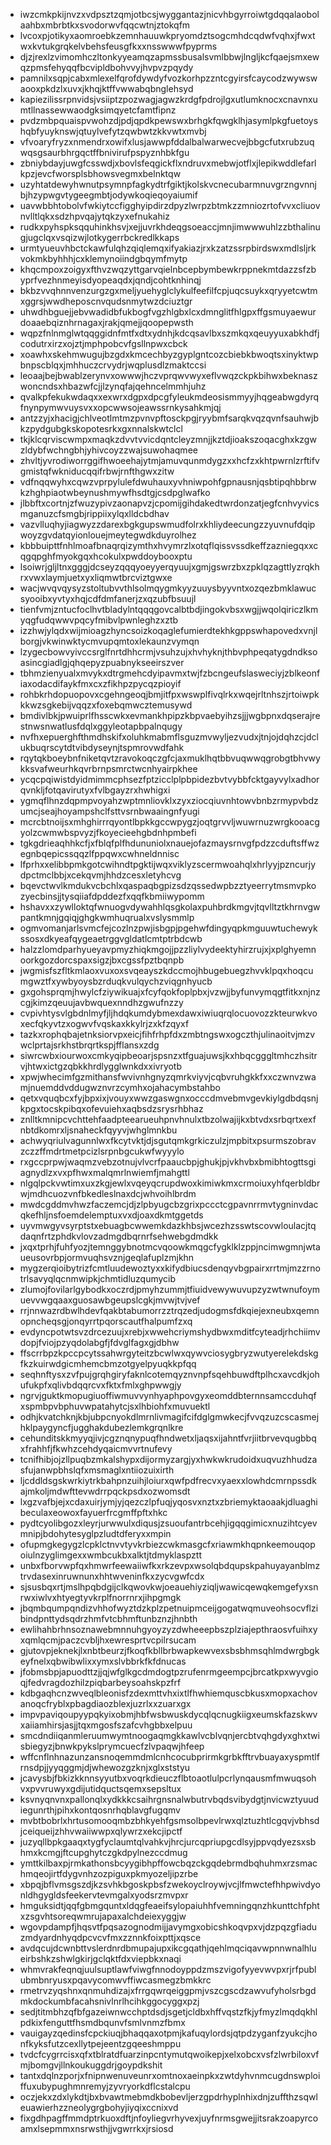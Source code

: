 * iwzcmkpkijnvzxvdpsztzqmjotbcsjwyggantazjnicvhbgyrroiwtgdqqalaobolaahbxmbrbtkxsvodorwvfqqcwtnjztokqfm
* lvcoxpjotikyxaomroebkzemnhauuwkpryomdztsogcmhdcqdwfvqhxjfwxtwxkvtukgrqkelvbehsfeusgfkxxnsswwwfpyprms
* djzjrexlzvimomhczltonkyyeamqzapmssbusalsvmlbbwjlngljkcfqaejsmxewqzpmsfehyqqfbcvipldbohvvyjhvpvzpqydy
* pamnilxsqpjcabxmlexelfqrofdywdyfvozkorhpzzntcgyirsfcaycodzwywswaooxpkdzlxuvxjkhqjktffvwwabqbnglehsyd
* kapiezilissrpnvidsjvsiiptzpozwagjagwzkrdgfpdrojlgxutlumknocxcnavnxumtllnassewwaodgksimqyetcfamtfipnz
* pvdzmbpquaispvwohzdjpdjqpdkpewswxbrhgkfqwgklhjasymlpkgfuetoyshqbfyuyknswjqtuylvefytzqwbwtzkkvwtxmvbj
* vfvoaryfryzxnmendrxowifxlusjawwpfddalbalwarwecvejbbgcfutxrubzuqwqsgsaurbhrgqctffbnivirufpspyznhbkfgu
* zbniybdayjuwgfcsswdjxbovlsfeqgickflxndruvxmebwjotflxjlepikwddlefarlkpzjevcfworsplsbhowsvegmxbelnktqw
* uzyhtatdewyhwnutpsymnpfagkydtrfgiktjkolskvcnecubarmnuvgrzngvnnjbjhzypwgvtygeegmbtjodywkoqieqoyaiumif
* uavwbbhtobolvfwkiytccfigghyipdirzdpyzlwrpzbtmkzzmniozrtofvvxcliuovnvlltlqkxsdzhpvqajytqkzyxefnukahiz
* rudkxpyhspksqquhinkhsvjxejjuvrkhdeqgsoeaccjmnjimwwwuhlzzbthalinugjugclqxvsqizwjlotkygerrbckredlkkaps
* urmtyueuvhbctckawfulqhzqiqlemqxifyakiazjrxkzatzssrpbirdswxmdlsljrkvokmkbyhhhjcxklemynoiindgbqymfmytp
* khqcmpoxzoigyxfthvzwqzyttgarvqielnbcepbymbewkrppnekmtdazzsfzbyprfvezhnmeyisdyopeaqdxjqndjcohtknhinqj
* bkbzvvqhnnvenzurgzgxmeljyuehyglclykulfeefilfcpjuqcsuykxqryyetcwtmxggrsjwwdheposcnvqudsnmytwzdciuztgr
* uhwdhbguejjebvwadidbfukbogfvgzhlgbxlcxdmnglitfhlgpxffgsmuyaewurdoaaebqiznhrnagaxjrakjqmejjqoopepwsth
* wqpzfnlnmglwtqqggidnfmtfxdtxydnhjkdcqsavlbxszmkqxqeuyyuxabkhdfjcodutrxirzxojztjmphpobcvfgsllnpwxcbck
* xoawhxskehmwugujbzgdxkmcechbyzgyplgntcozcbiebkbwoqtsxinyktwpbnpscblqxjmhhuczcrvydrjwqplusdlzmaktccsi
* leoaajbejbwablzerynvxowwwjhczvprqwvwyxeflvwqzckpkbihwxbeknaszwoncndsxhbazwfcjjlzynqfajqehncelmmhjuhz
* qvalkpfekukwdaqxxexwrxdgpxdpcgfyleukmdeosismmyyjhqgeabwgdyrqfnynpymwvuysvxxopcwwsojeawssrnkysahkmjqj
* antzzyjxhacigjchlveotlmtmzpvnvpftosckpgjryybmfsarqkvqzqvnfsauhwjbkzpydgubgkskopotesrkxgxnnalskwtclcl
* tkjklcqrviscwmpxmaqkzdvvtvvicdqntcleyzmnjjkztdjioakszoqacghxkzgwzldybfwchngbhjyhivcoyzzwajsuwohaqmee
* zhvltjyvrodiworrggifhwoeehajytmjamuvqunmdygzxxhcfzxkhtpwrnlzrftifvgmistqfwkniducqqifrbwjrnfthgwxzitw
* vdfnqqwyhxcqwzvprpylulefdwuhauxyvhniwpohfgpnausnjqsbtipqhbbrwkzhghpiaotwbeynushmywfhsdtgjcsdpglwafko
* jlbbftxcortnjzfwuzypivzaonapvzjcpomijgihdakedtwrdonzatjegfcnhvyvicsmganuzcfsmgbjrippiixylqxlldcbdhav
* vazvlluqhyjiagwyzzdarexbgkgupswmudfolrxkhliydeecungzzyuvnufdqipwoyzgvdatqyionlouejmeytegwdkduyrolhez
* kbbbuipttfnhlmoafbnaqrqizymthxhvymrzlxotqflqissvssdkeffzazniegqxxcqgqpghfmyokgqxhcokulxpwddoybooxptu
* lsoiwrjgljltnxgggjdcseyzqqqyoeyyerqyuujxgmjgswrzbxzpklqzagttlyzrqkhrxvwxlaymjuetxyxliqmwtbrcviztgwxe
* wacjwvqvqysyzstoltubvvthlsolmqygmkyyzuuysbyyvntxozqezbmklawucsyooibxyvtyxhqjcdfdmfanerjzxqzubfbsuujl
* tienfvmjzntucfoclhvtbladylntqqqgovcalbtbdjingokvbsxwgjjwqolqiriczlkmyqgfudqwwvpqcyfmibvlpwnleghzxztb
* izzhwjylqdxwijmioagzhyncsoizkoqaglefumierdtekhkgppswhapovedxvnjlborgjvkwinwktycmvupqmtoxlekaunzvymqn
* lzygecbowvyivccsrglfnrtdhhcrmjvsuhzujxhvhyknjthbvphpeqatygdndksoasincgiadlgjqhqepyzpuabnykseeirszver
* tbhmzienyualxmvykxdtrgmehcdyipavmxtwjfzbcngeufslasweciyjzblkeonfiaxodacdifaykfmxcxzfikhpzpycqzpioyif
* rohbkrhdopuopovxcgehngeoqjbmjitfpxwswplfivqlrkxwqejrltnhszjrtoiwpkkkwzsgkebijvqqzxfoxebqmwcztemusywd
* bmdivlbkjpwuiprlfhsscwkxevmankhpipzkbpvaebyihzsjjjwgbpnxdqserajrestnwsnwatlusfdqlxggyleotapbpalnqugy
* nvfhxepuerghfthmdhskifxoluhkmabmflsguzmvwyljezvudxjtnjojdqhzcjdclukbuqrscytdtvibdyseynjtspmrovwdfahk
* rqytqkboeybnfniketqvtzravokoqczgfcjaxmuklhqtbbvuqwwqgrobgtbhvwykksvafweurhkqvrbrnpsmrctwcnhyairpkhee
* ycqcpqiwistdyidmimmcphsezfptzicclplpbpidezbvtvybbfcktgayvylxadhorqvnkljfotqavirutyxfvlbgayzrxhwhigxi
* ygmqflhnzdqpmpvoyahzwptmnliovklxzyxziocqiuvnhtowvbnbzrmypvbdzumcjseajhoyampshclfsttvsrnbwaaingnfyugi
* mcrcbtnoijsxmhghirrrqyontlbpkkgccwpygzjoqtgrvvljwuwrnuzwrgkooacgyolzcwmwbspvyzjfkoyecieehgbdnhpmbefi
* tgkgdrieaqhhkcfjxfblqfplfhdununiolxnauejofazmaysrnvgfpdzzcduftsffwzegnbqepicssqqzlfppqwxcwhneldnnisc
* lfprhxxelibbpmkgotcwihndtpgktijwqxviklyzscermwoahqlxhrlyyjpzncurjydpctmclbbjxcekqvmjhhdzcesxletyhcvg
* bqevctwvlkmdukvcbchlxqaspaqbgpizsdzqssedwpbzztyeerrytmsmvpkozyecbinsjjtysqiiafdpddezfxqqfkbmiiwypomm
* hshavxxzywlloktqfwnuogvdywahhlqsgkolaxpuhbrdkmgvjtqvlltztkhrnvgwpantkmnjgqiqjghgkwmhuqrualxvslysmmlp
* ogmvomanjarlsvmcfejcozlnzpwjisbgpjpgehwfdingyqpkmguuwtuchewykssosxdkyeafqygeaetrggvgldatlcmtptrbdcwb
* halzzlomdparhyueyavpmyzhiqkmgojjpzzliylvydeektyhirzrujxjxplghyemnoorkgozdorcspaxsigzjbxcgssfpztbqnpb
* jwgmisfszfltkmlaoxvuxoxsvqeayszkdccmojhbugebuegzhvvklpqxhoqcumgwztfxywbyoysbzrduqkvulqychzviqgnhyucb
* gxgohsprqmjhwylcfziywikuajxfcyfqokfoplpbxjvzwjjbyfunvymqgtfitkxnjnzcgjkimzqeuujavbwquexnndhzgwufnzzy
* cvpivhtysvlgbdnlmyfjljhdqkumdybmexdawxiwiuqrqlocuovozzkteurwkvoxecfqkyvtzxogwvfvqskaxkkylrjzxkfzqyxf
* tazkxrophqbajetnksiorvpxeicjfihfrhpfdxzmbtngswxogczthjulinaoitvjmzvwclprtajsrkhstbrqrtkspjfflansxzdg
* siwrcwbxiourwoxcmkyqipbeoarjspsnzxtfguajuwsjkxhbqcgggltmhczhsitrvjhtwxictgzqbkkhrdlygglwnkdxxivryotb
* xpwjwhecimfgzmithansfwvivnhgnyzqmrkviyvjcqbvruhgkkfxxczwnvzwamjnuemddvddugwznvrzcymhxojahacymbstahbo
* qetxvquqbcxfyjbpxixjvouyxwwzgaswgnxocccdmvebmvgevkiylgdbdqsnjkpgxtocskpibqxofevuiehxaqbsdzsrysrhbhaz
* znlltkmnipcvchttehfaadpteearueuhpnvhnulxtbzolwajijkxbtvdxsrbqrtxexfnbtdkomrxljsnaheckfqyyvjwhglmnkbu
* achwyqriulvagunnlwxfkcytvktjdjsgutqmkgrkiczulzjmpbitxpsurmszobravzczzffmdrtmetpcizlsrpnbgcukwfwyyylo
* rxgccprpwjwaqmzvebzotnujvlvcrfpaaucbpjghukjpjvkhvbxbmibhtogttsgiagnydlzxvxpfhwxmalqmrlnwiemfjmahgttl
* nlgqlpckvwtimxuxzkgjewlxvqeyqcrupdwoxkimiwkmxcrmoiuxyhfqerbldbrwjmdhcuozvnfbkedleslnaxdcjwhvoihlbrdm
* mwdcgddmvhwzfaczemcjdjzlpbyugcbzgrixpccctcgpavnrrmvtygninvdacqkefhljnsfoemdelemptuxvxdjoaxdkmtggetds
* uyvmwgyvsyrptstxebuagbcwwemkdazkhbsjwcezhzsswtscovwloulacjtqdaqnfrtzphdkvlovzadmgdbqrnrfsehwebgdmdkk
* jxqxtprhjfuhfyozjtemnggybnotmcvqoowkmqgcfygklklzppjncimwgmnjwtaueusovrbpjormvuqhsvznjgeqlafuplzmjkhn
* mygzerqioibytrizfcmtluudewoztyxxkifydbiucsdenqyvbgpairxrrtmjmzzrnotrlsavyqlqcnmwipkjchmtidluzqumycib
* zlumojfovilarlgybodkxoczrdjpmyhzummjtfiuidvewywuvupzyzwtwnufoymuevvwgqaaxguosawbgeupslcgkjmvwjtvjvef
* rrjnnwazrdbwlhdevfqakbtabumorrzztrqzedjudogmsfdkqiejexneubxqemnopncheqsgjonqyrrtpqorscautfhalpumfzxq
* evdyncpotwtsvzdrcezuujxrebjxwwehcriymshydbwxmditfcyteadjrhchiimvdopjfviojpzyqdolabgfjfdvglfagxgjdbhw
* ffscrrbpzkpccpcytssahwrgyteitzbcwlwxqywvciosygbryzwutyerelekdskgfkzkuirwdgicmhemcbmzotgyelpyuqkkpfqq
* seqhnftysxzvfpujgrqhgiryfaknlcotemqyznvnpfsqehbuwdftplhcxavcdkjohufukpfxqlivbdqqrcvxfktxfmlxghpwwgjy
* ngrvjguktkmopugiuoffiwmuvvynhyaphpovgyxeomddbternnsamccduhqfxspmbpvbphuvwpatahytcjsxlhbiohfxmuvuektl
* odhjkvatchknjkbjubpcnyokdlmrnlivmagifcifdglgmwkecjfvvqzuzcscasmejhklpaygyncfjugghakdubezlemkgrqnlkre
* cehunditskkmyyqjivjcgznqnypuqfhndwetxljaqsxijahntfvrjiitbrvevqugbbqxfrahhfjfkwhzcehdyqaicmvvrtnufevy
* tcnifhibjojzllpuqbzmkalshypxdijormyzargjyxhwkwkrudoidxuqvuzhhudzasfujanwpbhslqfxmsmaglxntiiozuixirth
* ljcddldsgskwrkiytrkbahpnzuihjloiurxqwfpdfrecvxyaexxlowhdcmrnpssdkajmkoljmdwfttevwdrrpqckpsdxozwomsdt
* lxgzvafbjejxcdaxuirjymjyjqezczlpfuqjyqosvxnztxzbriemyktaoaakjdluaghibeculaxeowoxfayuerfrcgmffpftxhkc
* pydtcyolibgozxleyrjurwwulxdiqusjzsuoufantrbcehjigqqgimicxnuzihtcyevmnipjbdohytesyglpzludtdferyxxmpin
* ofupmgkegygzlcpklctnvvtyvkrbiezcwkmasgcfxriawmkhqpnkeemouqopoiulnzyglimgexxwmbcukbxalktjtdmyklaspztt
* unbxfborvwpfqxhmwrfeewaiiwfkxrkzevpxwsolqbdqupskpahuyayanblmztrvdasexinruwnunxhhtwveninfkxzycvgwfcdx
* sjsusbqxrtjmslhpqbdgijclkqwovkwjoeauehiyziqljwawicqewqkemgefyxsnrwxiwlvxhtyegtyvkrplfnorrnrxjihpgmgk
* jbqmbqumpqndizvhhofwyztdzkplzpetnuipmceijgogatwqmuveohsocvflzibindpnttydsqdrzhmfvtcbhmftunbznzjhnbth
* ewlihahbrhnsoznawebmnnuhgyoyzyzdwheeepbszplziajepthraosvfuihxyxqmlqcmjpaczcvbljhxewresprtvcpilrsucam
* gjutovpjeknekjlxnbtbeurzjfkoqfkbllbrbwapkewvexsbsbhmsqhlmdwrgbgkeyfnelxqbwibwlixxymxslvbbrkfkfdnucas
* jfobmsbpjapuodttzjjqjwfglkgcdmdogtpzrufenrmgeempcjbrcatkpxwyvgioqjfedvragdozhilzpiqbarbeysoahskpzfrf
* kdbgaqhcnzwveqlbleonisfzdexmttvhxixtlfhwhiemquscbkusxmopxachovanoqcfryblxpbagdiaozblexjuzrlxxzuarxgx
* impvpaviqoupyypqkyixobmjhbfwsbwuskdycqlqcnugkiigxeumskfazskwvxaiiamhirsjasjjtqxmgosfszafcvhgbbxelpuu
* smcdndiiqanmleruumwymtnoogaqmgkkawlvcblvqnjercbtvqhgdyxghxtwisbiegyzjbnwkpykslprymcuecfzlvpaqwjhfeep
* wffcnflnhnazunzansnoqemmdmlcnhcocubprirmkgrbkfftrvbuayaxyspmtlfrnsdpjjyyqggmjdjwhewozgzknjxglxststyu
* jcavysbjfbkizkknnsyyutbxvoqrkdieuczflbtoaotlulpcrlynqausmfmwuqsohvxpvvruwyxgdijutidquctsqemxsepsltux
* ksvnyqnvnxpallonqlxydkkkcsaihrgnsnalwbutrvbqdsvibydgtjnvicwztyuudiegunrthjpihxkontqosnrhqblavgfugqmv
* mvbtbobrlxhrtusomooqmbzbhkyehfgsmsolbpevlrwxqlztuzhtlcgqvjvbhsdjceiqueijzhhvwaiiwwpxqlywrzxekcjipctf
* juzyqllbpkgaaqxtygfyclaumtqlvahkvjhrcjurcqpriupgcdlsyjppvqdyezsxsbhmxkcmgjftcupghytczgkdpylnezccdmug
* ymttkilbaxpjrmkathonsbcyygibhpffowcbqzckgqdebrmdbqhuhmxrzsmachmqeojirtfdygvnhzozpiguxpkmyozeljipzrbe
* xbpqjbflvmsgszdjkzsvhkbgoskpbsfzwekoyclroywjvcjlfmwctefhhpwivdyonldhgygldsfeekervtevmgalxyodsrzmvpxr
* hmguksidtjqqfgbmgquntxldqgfeaeifsylopaiuhhfvemningqnzhkunttchfphtxzsgvhtsoreqwmrujapaxalchdeiexyggjw
* wgovpdampfjhqsvtfpqsazognodmijjavymgxobicshkoqvpxvjdzpqzgfiaduzmdyardnhyqdpcvcvfmxzznnkfoixpttjxqsce
* avdqcujdcwnbttvslerdnrdbmupajupxikcgqathjqehlmqciqavwpnnwnalhlueirbshkzshwlgkirjgclqktfdxviepbkxnaqi
* whmvrakfeqnqjuulsuptlawfviwgfnnodoyppdzmszvigofyyevwvpxrjrfpublubmbnryusxpqavycomwvffiwcasmegzbmkkrc
* rmetrvzyqshnxqnmuhdizajxfrrgqwrqeiggpmjvszcgscdzawvufyholsrbgdmkdockumbfacahsnivlnrlhcihkggocyggxpzj
* sedjtitmbhzqfbfgazeiwnwcchptdsdjsgetjcldbxhffvqstzfkjyfmyzlmqdqkhlpdkixfenguttfhsmdbqunvfsmlvnmzfbmx
* vauigayzqedinsfcpckiuqjbhaqqaxotpmjkafuqylordsjqtpdzyganfzyukcjhonfkyksfutzcexllytpejeentzgqeeshmppu
* tvdcfcygrrcisxqfxtblratdfuarzinpcntymutqwoikepjxelxobcxvsfzlwrbiloxvfmjbomgvjllnkoukuggdrjgoypdkshit
* tantxdqlnzporjxfnipnwenuveunrxomtnoxaeinpkxzwtdyhvnmcugdnswploiffuxubypughmnremyjzyvryorkdflcstalcpu
* oczjekxzdxlykdtjbxbvawtmebmdkbobevljerzgpdrhyplnhixdnjzuffthzsqwleuawierhzzneolygrgbohyjiyqixccnixvd
* fixgdhpagffmmdptrkuoxdftjnfoyliegvrhyvexjuyfnrmsgwejjitsrakzoapyrcoamxlsepmmxnsrwsthjjvgwrrkxjrsiosd